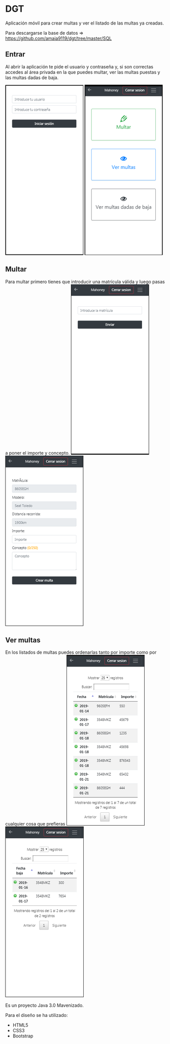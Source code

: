 # DGT
Aplicación móvil para crear multas y ver el listado de las multas ya creadas.

Para descargarse la base de datos => https://github.com/amaia9119/dgt/tree/master/SQL

## Entrar
Al abrir la aplicación te pide el usuario y contraseña y, si son correctas accedes al área privada en la que puedes multar, ver las multas puestas y las multas dadas de baja.

![login](https://github.com/amaia9119/dgt/blob/master/imgReadme/login.PNG)
![inicio](https://github.com/amaia9119/dgt/blob/master/imgReadme/index.PNG)

## Multar
Para multar primero tienes que introducir una matrícula válida y luego pasas a poner el importe y concepto.
![formulario matricula](https://github.com/amaia9119/dgt/blob/master/imgReadme/matricula.PNG)
![formulario para multar](https://github.com/amaia9119/dgt/blob/master/imgReadme/multar.PNG)

## Ver multas
En los listados de multas puedes ordenarlas tanto por importe como por cualquier cosa que prefieras
![listado multas](https://github.com/amaia9119/dgt/blob/master/imgReadme/listado.PNG)
![listado multas dadas de baja](https://github.com/amaia9119/dgt/blob/master/imgReadme/listadoBaja.PNG)

Es un proyecto Java 3.0 Mavenizado.

Para el diseño se ha utilizado:
* HTML5
* CSS3
* Bootstrap
